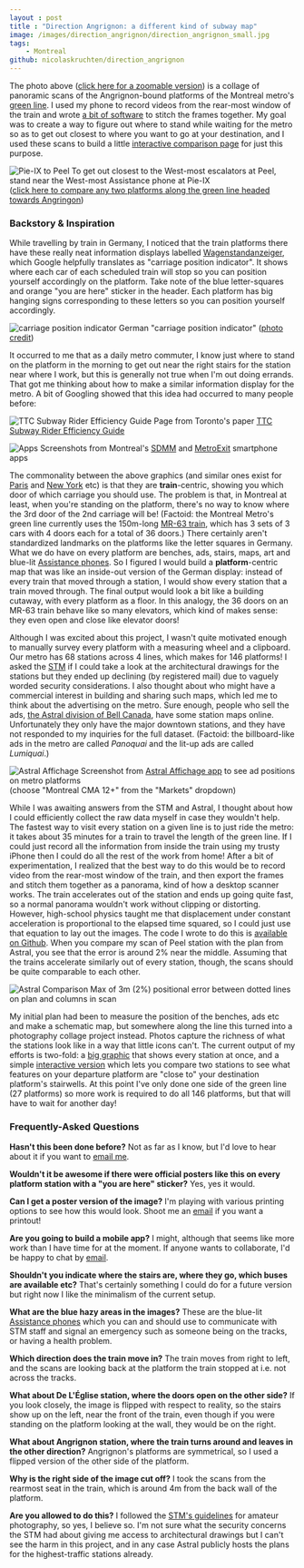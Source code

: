 ```yaml
---
layout : post
title : "Direction Angrignon: a different kind of subway map"
image: /images/direction_angrignon/direction_angrignon_small.jpg
tags:
    - Montreal
github: nicolaskruchten/direction_angrignon
--- 
```


The photo above ([click here for a zoomable version][zoom]) is a collage of panoramic scans of the Angrignon-bound platforms of the Montreal metro's [green line][green]. I used my phone to record videos from the rear-most window of the train and wrote [a bit of software][github] to stitch the frames together. My goal was to create a way to figure out where to stand while waiting for the metro so as to get out closest to where you want to go at your destination, and I used these scans to build a little [interactive comparison page][compare] for just this purpose. 

<!-- more -->


![Pie-IX to Peel][pieix_to_peel]
To get out closest to the West-most escalators at Peel, <br /> stand near the West-most Assistance phone at Pie-IX <br /> ([click here to compare any two platforms along the green line headed towards Angringon][compare])

### Backstory & Inspiration

While travelling by train in Germany, I noticed that the train platforms there have these really neat information displays labelled [Wagenstandanzeiger][wagen], which Google helpfully translates as "carriage position indicator". It shows where each car of each scheduled train will stop so you can position yourself accordingly on the platform. Take note of the blue letter-squares and orange "you are here" sticker in the header. Each platform has big hanging signs corresponding to these letters so you can position yourself accordingly.

![carriage position indicator][wagenstandanzeiger]
German "carriage position indicator" ([photo credit][photo_credit])

It occurred to me that as a daily metro commuter, I know just where to stand on the platform in the morning to get out near the right stairs for the station near where I work, but this is generally not true when I'm out doing errands. That got me thinking about how to make a similar information display for the metro. A bit of Googling showed that this idea had occurred to many people before:

![TTC Subway Rider Efficiency Guide][ttcrider_cap]
Page from Toronto's paper [TTC Subway Rider Efficiency Guide][ttcrider]

![Apps][apps]
Screenshots from Montreal's [SDMM][sdmm] and [MetroExit][me] smartphone apps

The commonality between the above graphics (and similar ones exist for [Paris][paris] and [New York][nyc] etc) is that they are **train**-centric, showing you which door of which carriage you should use. The problem is that, in Montreal at least, when you're standing on the platform, there's no way to know where the 3rd door of the 2nd carriage will be! (Factoid: the Montreal Metro's green line currently uses the 150m-long [MR-63 train][mr63], which has 3 sets of 3 cars with 4 doors each for a total of 36 doors.) There certainly aren't standardized landmarks on the platforms like the letter squares in Germany. What we do have on every platform are benches, ads, stairs, maps, art and blue-lit [Assistance phones][safety]. So I figured I would build a **platform**-centric map that was like an inside-out version of the German display: instead of every train that moved through a station, I would show every station that a train moved through. The final output would look a bit like a building cutaway, with every platform as a floor. In this analogy, the 36 doors on an MR-63 train behave like so many elevators, which kind of makes sense: they even open and close like elevator doors!

Although I was excited about this project, I wasn't quite motivated enough to manually survey every platform with a measuring wheel and a clipboard. Our metro has 68 stations across 4 lines, which makes for 146 platforms! I asked the [STM](http://stm.info) if I could take a look at the architectural drawings for the stations but they ended up declining (by registered mail) due to vaguely worded security considerations. I also thought about who might have a commercial interest in building and sharing such maps, which led me to think about the advertising on the metro. Sure enough, people who sell the ads, [the Astral division of Bell Canada](http://www.bellmedia.ca/sales/out-of-home/), have some station maps online. Unfortunately they only have the major downtown stations, and they have not responded to my inquiries for the full dataset. (Factoid: the billboard-like ads in the metro are called *Panoquai* and the lit-up ads are called *Lumiquai*.)

![Astral Affichage][astral_screen]
Screenshot from [Astral Affichage app][astral] to see ad positions on metro platforms <br /> (choose "Montreal CMA 12+" from the "Markets" dropdown)

While I was awaiting answers from the STM and Astral, I thought about how I could efficiently collect the raw data myself in case they wouldn't help. The fastest way to visit every station on a given line is to just ride the metro: it takes about 35 minutes for a train to travel the length of the green line. If I could just record all the information from inside the train using my trusty iPhone then I could do all the rest of the work from home! After a bit of experimentation, I realized that the best way to do this would be to record video from the rear-most window of the train, and then export the frames and stitch them together as a panorama, kind of how a desktop scanner works. The train accelerates out of the station and ends up going quite fast, so a normal panorama wouldn't work without clipping or distorting. However, high-school physics taught me that displacement under constant acceleration is proportional to the elapsed time squared, so I could just use that equation to lay out the images. The code I wrote to do this is [available on Github][github]. When you compare my scan of Peel station with the plan from Astral, you see that the error is around 2% near the middle. Assuming that the trains accelerate similarly out of every station, though, the scans should be quite comparable to each other.

![Astral Comparison][astral_compare]
Max of 3m (2%) positional error between dotted lines on plan and columns in scan

My initial plan had been to measure the position of the benches, ads etc and make a schematic map, but somewhere along the line this turned into a photography collage project instead. Photos capture the richness of what the stations look like in a way that little icons can't. The current output of my efforts is two-fold: a [big graphic][zoom] that shows every station at once, and a simple [interactive version][compare] which lets you compare two stations to see what features on your departure platform are "close to" your destination platform's stairwells. At this point I've only done one side of the green line (27 platforms) so more work is required to do all 146 platforms, but that will have to wait for another day!

### Frequently-Asked Questions

**Hasn't this been done before?** Not as far as I know, but I'd love to hear about it if you want to [email me][email].

**Wouldn't it be awesome if there were official posters like this on every platform station with a "you are here" sticker?** Yes, yes it would.

**Can I get a poster version of the image?** I'm playing with various printing options to see how this would look. Shoot me an [email][email] if you want a printout!

**Are you going to build a mobile app?** I might, although that seems like more work than I have time for at the moment. If anyone wants to collaborate, I'd be happy to chat by [email][email].

**Shouldn't you indicate where the stairs are, where they go, which buses are available etc?** That's certainly something I could do for a future version but right now I like the minimalism of the current setup.

**What are the blue hazy areas in the images?** These are the blue-lit [Assistance phones][safety] which you can and should use to communicate with STM staff and signal an emergency such as someone being on the tracks, or having a health problem.

**Which direction does the train move in?** The train moves from right to left, and the scans are looking back at the platform the train stopped at i.e. not across the tracks.

**What about De L'Église station, where the doors open on the other side?** If you look closely, the image is flipped with respect to reality, so the stairs show up on the left, near the front of the train, even though if you were standing on the platform looking at the wall, they would be on the right.

**What about Angrignon station, where the train turns around and leaves in the other direction?** Angrignon's platforms are symmetrical, so I used a flipped version of the other side of the platform.

**Why is the right side of the image cut off?** I took the scans from the rearmost seat in the train, which is around 4m from the back wall of the platform.

**Are you allowed to do this?** I followed the [STM's guidelines][guidelines] for amateur photography, so yes, I believe so. I'm not sure what the security concerns the STM had about giving me access to architectural drawings but I can't see the harm in this project, and in any case Astral publicly hosts the plans for the highest-traffic stations already.

[email]: mailto:nicolas@kruchten.com
[green]: http://www.stm.info/en/info/networks/metro/green
[safety]: http://www.stm.info/en/info/rules/travelling-safely/safety-metro#titre-h2-What_to_do_in_case_of_emergency_in_the_métro_station--3
[guidelines]: http://www.stm.info/en/info/rules/activities-taking-photos-and-shooting-videos
[mr63]: http://www.stm.info/sites/default/files/pdf/en/a-fiche_technique.pdf

[wagen]: https://de.wikipedia.org/wiki/Wagenstandanzeiger
[photo_credit]: https://de.wikipedia.org/wiki/Wagenstandanzeiger#/media/File:WagenstandanzeigerHannover060415.jpg
[me]: http://metroexit.me/en/app#screenshots
[sdmm]: https://play.google.com/store/apps/details?id=com.dclik.sdmm&hl=en
[peel]: http://map.astraloutofhome.com/Photos_by%20site/MetroMtl/Peel%20Quai-Platform%201.jpg
[astral]: http://map.astraloutofhome.com/
[ttcrider]: http://ttcrider.ca/download.php
[nyc]: https://www.youtube.com/watch?v=Miu2mojXI0M
[paris]: https://itunes.apple.com/fr/app/paris-ci-la-sortie-du-metro/id335063509?l=en

[full]: /direction_angrignon/output/full.jpg
[zoom]: /direction_angrignon/zoom/
[compare]: /direction_angrignon/

[pieix_to_peel]: /images/direction_angrignon/pieix_to_peel.png
[wagenstandanzeiger]: /images/direction_angrignon/Wagenstandanzeiger.jpg
[apps]: /images/direction_angrignon/apps.jpg
[astral_compare]: /images/direction_angrignon/astral_compare.jpg
[astral_screen]: /images/direction_angrignon/astral_screen.png
[ttcrider_cap]: /images/direction_angrignon/ttcrider.png

[github]: http://github.com/nicolaskruchten/direction_angrignon
